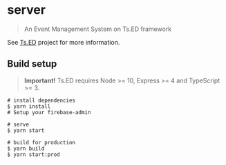 # server

> An Event Management System on Ts.ED framework

See [Ts.ED](https://tsed.io) project for more information.

## Build setup

> **Important!** Ts.ED requires Node >= 10, Express >= 4 and TypeScript >= 3.

```batch
# install dependencies
$ yarn install
# Setup your firebase-admin

# serve
$ yarn start

# build for production
$ yarn build
$ yarn start:prod
```
